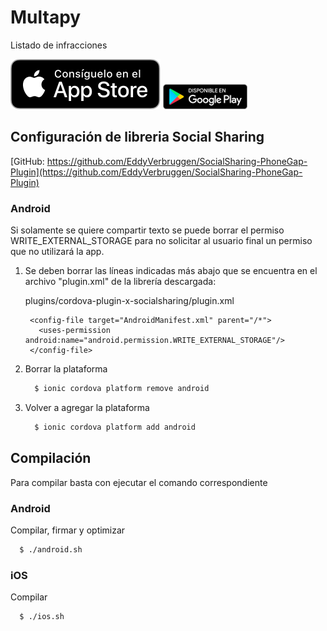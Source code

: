# Multapy 
Listado de infracciones

[![alt text](src/ios_logo.svg)](https://itunes.apple.com/us/app/multapy/id1268332527?mt=8) [![alt text](src/android_logo.png)](https://play.google.com/store/apps/details?id=com.ionicframework.multas136991)

## Configuración de libreria Social Sharing

[GitHub: https://github.com/EddyVerbruggen/SocialSharing-PhoneGap-Plugin](https://github.com/EddyVerbruggen/SocialSharing-PhoneGap-Plugin)

### Android

Si solamente se quiere compartir texto se puede borrar el permiso WRITE_EXTERNAL_STORAGE para no solicitar al usuario final un permiso que no utilizará la app.

1. Se deben borrar las líneas indicadas más abajo que se encuentra en el archivo "plugin.xml" de la librería descargada:
    
    plugins/cordova-plugin-x-socialsharing/plugin.xml
    
        <config-file target="AndroidManifest.xml" parent="/*">
          <uses-permission android:name="android.permission.WRITE_EXTERNAL_STORAGE"/>
        </config-file>
    
2. Borrar la plataforma

    ```sh
      $ ionic cordova platform remove android
    ```
    
3. Volver a agregar la plataforma

    ```sh
      $ ionic cordova platform add android
    ```


## Compilación
Para compilar basta con ejecutar el comando correspondiente
### Android
Compilar, firmar y optimizar

```sh
  $ ./android.sh
```

### iOS
Compilar

```sh
  $ ./ios.sh
```
